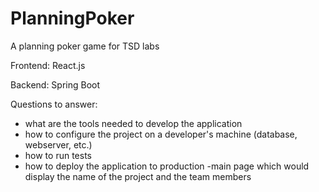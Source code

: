# PlanningPoker
A planning poker game for TSD labs

Frontend: React.js

Backend: Spring Boot

Questions to answer:
- what are the tools needed to develop the application
- how to configure the project on a developer's machine (database, webserver, etc.)
- how to run tests
- how to deploy the application to production
 -main page which would display the name of the project and the team members
